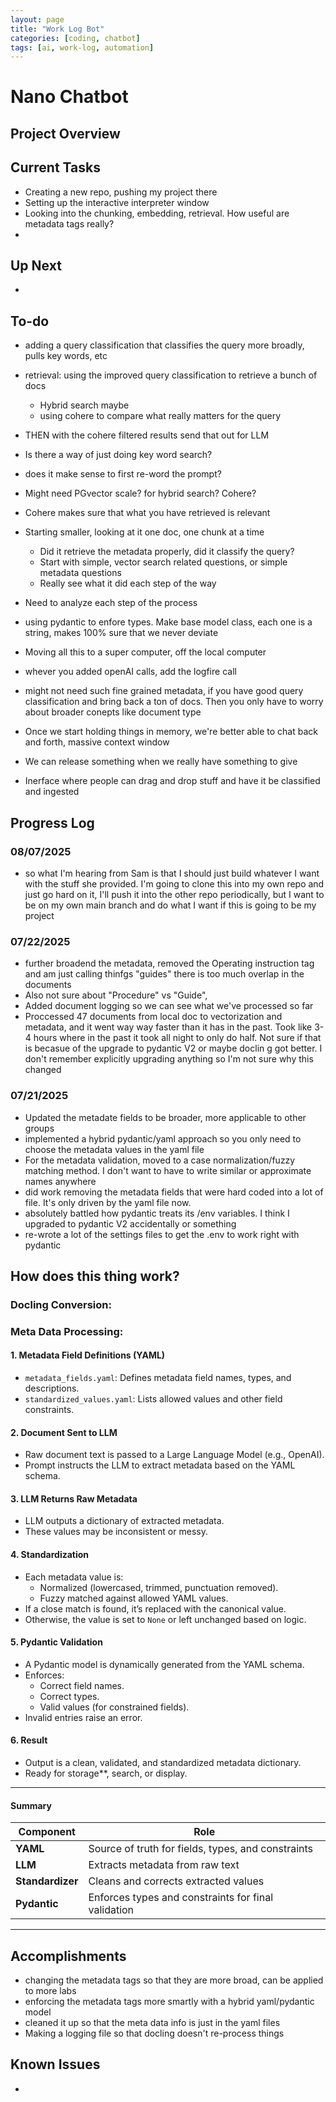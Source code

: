 ```yaml
---
layout: page
title: "Work Log Bot"
categories: [coding, chatbot]
tags: [ai, work-log, automation]
---
```


# Nano Chatbot

## Project Overview

## Current Tasks
- Creating a new repo, pushing my project there
- Setting up the interactive interpreter window
- Looking into the chunking, embedding, retrieval. How useful are metadata tags really?
- 



## Up Next

-

## To-do


- adding a query classification that classifies the query more broadly, pulls key words, etc
- retrieval: using the improved query classification to retrieve a bunch of docs
  - Hybrid search maybe
  - using cohere to compare what really matters for the query
- THEN with the cohere filtered results send that out for LLM

- Is there a way of just doing key word search? 
- does it make sense to first re-word the prompt?
- Might need PGvector scale? for hybrid search? Cohere?
- Cohere makes sure that what you have retrieved is relevant
- Starting smaller, looking at it one doc, one chunk at a time
    - Did it retrieve the metadata properly, did it classify the query?
    - Start with simple, vector search related questions, or simple metadata questions
    - Really see what it did each step of the way
- Need to analyze each step of the process
- using pydantic to enfore types. Make base model class, each one is a string, makes 100% sure that we never deviate
- Moving all this to a super computer, off the local computer
- whever you added openAI calls, add the logfire call
- might not need such fine grained metadata, if you have good query classification and bring back a ton of docs. Then you only have to worry about broader conepts like document type
- Once we start holding things in memory, we're better able to chat back and forth, massive context window
- We can release something when we really have something to give
- Inerface where people can drag and drop stuff and have it be classified and ingested 


## Progress Log

### 08/07/2025
- so what I'm hearing from Sam is that I should just build whatever I want with the stuff she provided. I'm going to clone this into my own repo and just go hard on it, I'll push it into the other repo periodically, but I want to be on my own main branch and do what I want if this is going to be my project
### 07/22/2025
- further broadend the metadata, removed the Operating instruction tag and am just calling thinfgs "guides" there is too much overlap in the documents
- Also not sure about "Procedure" vs "Guide", 
- Added document logging so we can see what we've processed so far
- Proccessed 47 documents from local doc to vectorization and metadata, and it went way way faster than it has in the past. Took like 3-4 hours where in the past it took all night to only do half. Not sure if that is becasue of the upgrade to pydantic V2 or maybe doclin g got better. I don't remember explicitly upgrading anything so I'm not sure why this changed
  


### 07/21/2025
- Updated the metadate fields to be broader, more applicable to other groups
- implemented a hybrid pydantic/yaml approach so you only need to choose the metadata values in the yaml file
- For the metadata validation, moved to a case normalization/fuzzy matching method. I don't want to have to write similar or approximate names anywhere
- did work removing the metadata fields that were hard coded into a lot of file. It's only driven by the yaml file now.
- absolutely battled how pydantic treats its /env variables. I think I upgraded to pydantic V2 accidentally or something
- re-wrote a lot of the settings files to get the .env to work right with pydantic

## How does this thing work?

### Docling Conversion:


### Meta Data Processing:


#### 1. **Metadata Field Definitions (YAML)**
- `metadata_fields.yaml`: Defines metadata field names, types, and descriptions.
- `standardized_values.yaml`: Lists allowed values and other field constraints.

#### 2. **Document Sent to LLM**
- Raw document text is passed to a Large Language Model (e.g., OpenAI).
- Prompt instructs the LLM to extract metadata based on the YAML schema.

#### 3. **LLM Returns Raw Metadata**
- LLM outputs a dictionary of extracted metadata.
- These values may be inconsistent or messy.

#### 4. **Standardization**
- Each metadata value is:
  - Normalized (lowercased, trimmed, punctuation removed).
  - Fuzzy matched against allowed YAML values.
- If a close match is found, it’s replaced with the canonical value.
- Otherwise, the value is set to `None` or left unchanged based on logic.

#### 5. **Pydantic Validation**
- A Pydantic model is dynamically generated from the YAML schema.
- Enforces:
  - Correct field names.
  - Correct types.
  - Valid values (for constrained fields).
- Invalid entries raise an error.

#### 6. **Result**
- Output is a clean, validated, and standardized metadata dictionary.
- Ready for storage**, search, or display.

---

#### Summary

| Component        | Role                                                |
|------------------|-----------------------------------------------------|
| **YAML**         | Source of truth for fields, types, and constraints  |
| **LLM**          | Extracts metadata from raw text                     |
| **Standardizer** | Cleans and corrects extracted values                |
| **Pydantic**     | Enforces types and constraints for final validation |

---




## Accomplishments
- changing the metadata tags so that they are more broad, can be applied to more labs
- enforcing the metadata tags more smartly with a hybrid yaml/pydantic model
- cleaned it up so that the meta data info is just in the yaml files
- Making a logging file so that docling doesn't re-process things


## Known Issues
- 

